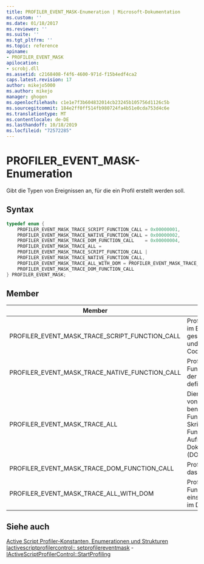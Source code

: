 ```yaml
---
title: PROFILER_EVENT_MASK-Enumeration | Microsoft-Dokumentation
ms.custom: ''
ms.date: 01/18/2017
ms.reviewer: ''
ms.suite: ''
ms.tgt_pltfrm: ''
ms.topic: reference
apiname:
- PROFILER_EVENT_MASK
apilocation:
- scrobj.dll
ms.assetid: c2168408-f4f6-4600-971d-f15b4edf4ca2
caps.latest.revision: 17
author: mikejo5000
ms.author: mikejo
manager: ghogen
ms.openlocfilehash: c1e1e7f3b604832014cb23245b105756d1126c5b
ms.sourcegitcommit: 184e2ff0ff514fb980724fa4b51e0cda753d4c6e
ms.translationtype: MT
ms.contentlocale: de-DE
ms.lasthandoff: 10/18/2019
ms.locfileid: "72572285"
---
```

# <a name="profiler_event_mask-enumeration"></a>PROFILER_EVENT_MASK-Enumeration
Gibt die Typen von Ereignissen an, für die ein Profil erstellt werden soll.  
  
## <a name="syntax"></a>Syntax  
  
```cpp
typedef enum {  
    PROFILER_EVENT_MASK_TRACE_SCRIPT_FUNCTION_CALL = 0x00000001,  
    PROFILER_EVENT_MASK_TRACE_NATIVE_FUNCTION_CALL = 0x00000002,  
    PROFILER_EVENT_MASK_TRACE_DOM_FUNCTION_CALL    = 0x00000004,  
    PROFILER_EVENT_MASK_TRACE_ALL =  
    PROFILER_EVENT_MASK_TRACE_SCRIPT_FUNCTION_CALL |  
    PROFILER_EVENT_MASK_TRACE_NATIVE_FUNCTION_CALL,  
    PROFILER_EVENT_MASK_TRACE_ALL_WITH_DOM = PROFILER_EVENT_MASK_TRACE_ALL |  
    PROFILER_EVENT_MASK_TRACE_DOM_FUNCTION_CALL  
} PROFILER_EVENT_MASK;  
```  
  
## <a name="members"></a>Member  
  
|Member|Beschreibung|  
|------------|-----------------|  
|PROFILER_EVENT_MASK_TRACE_SCRIPT_FUNCTION_CALL|Profil Funktionen, die im Benutzer geschriebenen Skript und im dynamischen Code definiert sind.|  
|PROFILER_EVENT_MASK_TRACE_NATIVE_FUNCTION_CALL|Profile Native Funktionen, die von der Skript-Engine definiert werden.|  
|PROFILER_EVENT_MASK_TRACE_ALL|Dient zum Erstellen von Profilen für alle benutzerdefinierten Funktionen und Skript-Engine-Funktionen ohne Aufrufe der Dokumentobjektmodell (DOM).|  
|PROFILER_EVENT_MASK_TRACE_DOM_FUNCTION_CALL|Profile Funktionen, die das DOM aufzurufen.|  
|PROFILER_EVENT_MASK_TRACE_ALL_WITH_DOM|Profile für alle Funktionen, einschließlich Aufrufe im Dom.|  
  
## <a name="see-also"></a>Siehe auch  
 [Active Script Profiler-Konstanten, Enumerationen und Strukturen](../../winscript/reference/active-script-profiler-constants-enumerations-and-structures.md)    
 [Iactivescriptprofilercontrol:: setprofilereventmask](../../winscript/reference/iactivescriptprofilercontrol-setprofilereventmask.md) -   
 [IActiveScriptProfilerControl::StartProfiling](../../winscript/reference/iactivescriptprofilercontrol-startprofiling.md)